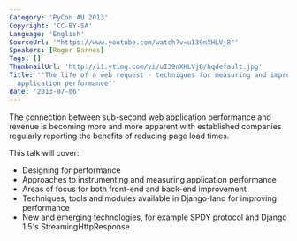 ```yaml
---
Category: 'PyCon AU 2013'
Copyright: 'CC-BY-SA'
Language: 'English'
SourceUrl: '"https://www.youtube.com/watch?v=uI39nXHLVj8"'
Speakers: [Roger Barnes]
Tags: []
ThumbnailUrl: 'http://i1.ytimg.com/vi/uI39nXHLVj8/hqdefault.jpg'
Title: '"The life of a web request - techniques for measuring and improving Django
  application performance"'
date: '2013-07-06'
---
```

The connection between sub-second web application performance and revenue is becoming more and more apparent with established companies regularly reporting the benefits of reducing page load times.

This talk will cover:
* Designing for performance
* Approaches to instrumenting and measuring application performance
* Areas of focus for both front-end and back-end improvement
* Techniques, tools and modules available in Django-land for improving performance
* New and emerging technologies, for example SPDY protocol and Django 1.5's StreamingHttpResponse